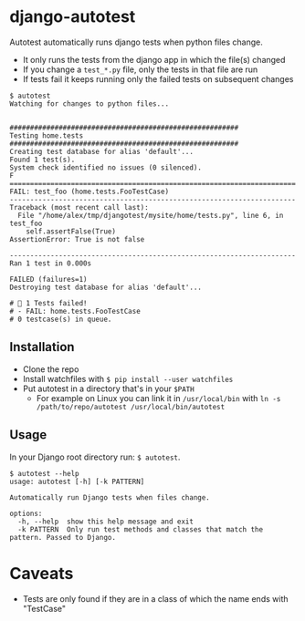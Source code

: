 # django-autotest

Autotest automatically runs django tests when python files change.

 * It only runs the tests from the django app in which the file(s) changed
 * If you change a `test_*.py` file, only the tests in that file are run
 * If tests fail it keeps running only the failed tests on subsequent changes


```
$ autotest
Watching for changes to python files...


########################################################
Testing home.tests
########################################################
Creating test database for alias 'default'...
Found 1 test(s).
System check identified no issues (0 silenced).
F
======================================================================
FAIL: test_foo (home.tests.FooTestCase)
----------------------------------------------------------------------
Traceback (most recent call last):
  File "/home/alex/tmp/djangotest/mysite/home/tests.py", line 6, in test_foo
    self.assertFalse(True)
AssertionError: True is not false

----------------------------------------------------------------------
Ran 1 test in 0.000s

FAILED (failures=1)
Destroying test database for alias 'default'...

# 🔴 1 Tests failed!
# - FAIL: home.tests.FooTestCase
# 0 testcase(s) in queue.
```

## Installation

 * Clone the repo
 * Install watchfiles with `$ pip install --user watchfiles`
 * Put autotest in a directory that's in your `$PATH`
   * For example on Linux you can link it in `/usr/local/bin` with `ln -s /path/to/repo/autotest /usr/local/bin/autotest`

## Usage

In your Django root directory run: `$ autotest`.

```
$ autotest --help
usage: autotest [-h] [-k PATTERN]

Automatically run Django tests when files change.

options:
  -h, --help  show this help message and exit
  -k PATTERN  Only run test methods and classes that match the pattern. Passed to Django.
```

# Caveats

 * Tests are only found if they are in a class of which the name ends with "TestCase"

